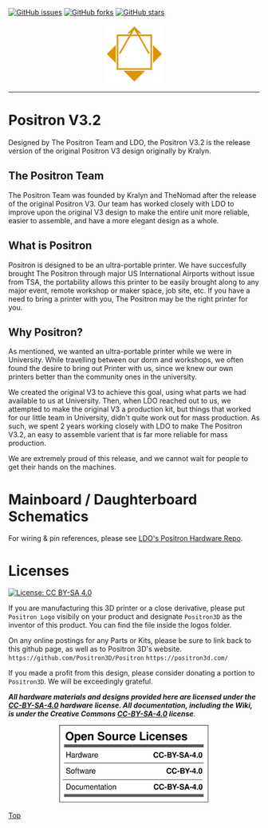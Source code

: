 [![GitHub issues](https://img.shields.io/github/issues/Positron3D/Positron?style=plastic)](https://github.com/Positron3D/Positron/issues) [![GitHub forks](https://img.shields.io/github/forks/Positron3D/Positron?style=plastic)](https://github.com/Positron3D/Positron/network) [![GitHub stars](https://img.shields.io/github/stars/Positron3D/Positron?style=plastic)](https://github.com/Positron3D/Positron/stargazers)

<p align="center">
   <img width="120px" height="120x" title="Logo" src="./Media%20and%20logos/Logos/Positron%20V3%20logo%20light.png">
</p>

---
# Positron V3.2
Designed by The Positron Team and LDO, the Positron V3.2 is the release version of the original Positron V3 design originally by Kralyn.

## The Positron Team
The Positron Team was founded by Kralyn and TheNomad after the release of the original Positron V3. Our team has worked closely with LDO to improve upon the original V3 design to make the entire unit more reliable, easier to assemble, and have a more elegant design as a whole.

## What is Positron
Positron is designed to be an ultra-portable printer. We have succesfully brought The Positron through major US International Airports without issue from TSA, the portability allows this printer to be easily brought along to any major event, remote workshop or maker space, job site, etc. If you have a need to bring a printer with you, The Positron may be the right printer for you.

## Why Positron?
As mentioned, we wanted an ultra-portable printer while we were in University. While travelling between our dorm and workshops, we often found the desire to bring out Printer with us, since we knew our own printers better than the community ones in the university.

We created the original V3 to achieve this goal, using what parts we had available to us at University. Then, when LDO reached out to us, we attempted to make the original V3 a production kit, but things that worked for our little team in University, didn't quite work out for mass production. As such, we spent 2 years working closely with LDO to make The Positron V3.2, an easy to assemble varient that is far more reliable for mass production.

We are extremely proud of this release, and we cannot wait for people to get their hands on the machines.

# Mainboard / Daughterboard Schematics
For wiring & pin references, please see [LDO's Positron Hardware Repo](https://github.com/MotorDynamicsLab/PositronHardware/tree/master/PositronV3.2).

# Licenses
[![License: CC BY-SA 4.0](https://img.shields.io/badge/License-CC_BY--SA_4.0-lightgrey.svg)](https://creativecommons.org/licenses/by-sa/4.0/)

If you are manufacturing this 3D printer or a close derivative, please put `Positron Logo` visibily on your product and designate `Positron3D` as the inventor of this product. You can find the file inside the logos folder.

On any online postings for any Parts or Kits, please be sure to link back to this github page, as well as to Positron 3D's website.
`https://github.com/Positron3D/Positron`
`https://positron3d.com/`

If you made a profit from this design, please consider donating a portion to `Positron3D`. We will be exceedingly grateful.

***All hardware materials and designs provided here are licensed under the [CC-BY-SA-4.0](https://creativecommons.org/licenses/by-sa/4.0/) hardware license.
All documentation, including the Wiki, is under the Creative Commons [CC-BY-SA-4.0](https://creativecommons.org/licenses/by-sa/4.0/) license***.

<div align="center">
<img src="./Media%20and%20logos/licenses/licenses.svg" width="300" alt="Open Licenses" />
</div>

[Top](#positronv3)
